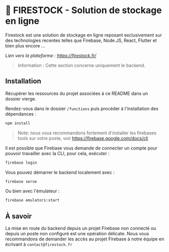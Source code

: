 # 📌 FIRESTOCK - Solution de stockage en ligne
Firestock est une solution de stockage en ligne reposant exclusivement sur des technologies recentes telles que Firebase, Node.JS, React, Flutter et bien plus encore ...

_Lien vers la plateforme : https://firestock.fr/_

> Information : Cette section concerne uniquement le backend.


## Installation

Récupérer les ressources du projet associées à ce README dans un dossier vierge.

Rendez-vous dans le dossier `/functions` puis procéder à l'installation des dépendances :

```sh
npm install
```

> Note: nous vous recommandons fortement d'installer les firebases tools sur votre poste, voir https://firebase.google.com/docs/cli

Il est possible que Firebase vous demande de connecter un compte pour pouvoir travailler avec la CLI, pour cela, exécuter :

```sh
firebase login
```

Vous pouvez démarrer le backend localement avec :

```sh
firebase serve
```

Ou bien avec l'émulateur :

```sh
firebase emulators:start
```

## À savoir

La mise en route du backend depuis un projet Firebase non connecté ou depuis un poste non configuré est une opération délicate.
Nous vous recommandons de demander les accès au projet Firebase à notre équipe en écrivant à `contact@firestock.fr`